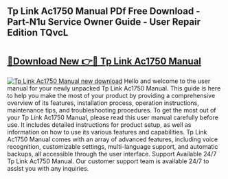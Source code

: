 ## Tp Link Ac1750 Manual PDf Free Download - Part-N1u Service Owner Guide - User Repair Edition TQvcL

# <h2><a href="http://cf20027.oget.top/?id=Tp+Link+Ac1750+Manual">🔗Download New 👉🔴 Tp Link Ac1750 Manual</a></h2>

[![Tp Link Ac1750 Manual new download](https://i.imgur.com/5g1atiW.png)](http://cf20027.oget.top/?id=Tp+Link+Ac1750+Manual)
Hello and welcome to the user manual for your newly unpacked Tp Link Ac1750 Manual. This guide is here to help you make the most of your product by providing a comprehensive overview of its features, installation process, operation instructions, maintenance tips, and troubleshooting procedures. To get the most out of your Tp Link Ac1750 Manual, please read this user manual carefully before use. It includes detailed instructions for product setup, as well as information on how to use its various features and capabilities. Tp Link Ac1750 Manual comes with an array of advanced features, including voice recognition, customizable settings, multi-language support, and automatic backups, all accessible through the user interface. Support Available 24/7 Tp Link Ac1750 Manual. Our customer support team is available 24/7 to assist you with any inquiries.
